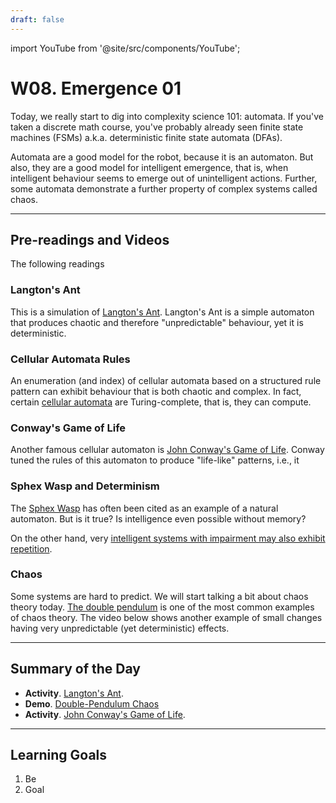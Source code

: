 ```yaml
---
draft: false
---
```


import YouTube from '@site/src/components/YouTube';


# W08. Emergence 01
Today, we really start to dig into complexity science 101: automata. If you've taken a discrete math course, you've probably already seen finite state machines (FSMs) a.k.a. deterministic finite state automata (DFAs). 

Automata are a good model for the robot, because it is an automaton. But also, they are a good model for intelligent emergence, that is, when intelligent behaviour seems to emerge out of unintelligent actions. Further, some automata demonstrate a further property of complex systems called chaos. 

---
## Pre-readings and Videos
The following readings

### Langton's Ant
This is a simulation of [Langton's Ant](https://josephpetitti.com/ant). Langton's Ant is a simple automaton that produces chaotic and therefore "unpredictable" behaviour, yet it is deterministic. 

<YouTube id="NWBToaXK5T0" />


### Cellular Automata Rules
An enumeration (and index) of cellular automata based on a structured rule pattern can exhibit behaviour that is both chaotic and complex. In fact, certain [cellular automata](https://en.wikipedia.org/wiki/Rule_110) are Turing-complete, that is, they can compute.

<YouTube id="W1zKu3fDQR8" />


### Conway's Game of Life
Another famous cellular automaton is [John Conway's Game of Life](https://playgameoflife.com/). Conway tuned the rules of this automaton to produce "life-like" patterns, i.e., it 

<YouTube id="R9Plq-D1gEk" />

### Sphex Wasp and Determinism
The [Sphex Wasp](https://www.tandfonline.com/doi/full/10.1080/09515089.2012.690177) has often been cited as an example of a natural automaton. But is it true? Is intelligence even possible without memory?

On the other hand, very [intelligent systems with impairment may also exhibit repetition](https://www.alzheimers.org.uk/about-dementia/stages-and-symptoms/dementia-symptoms/repetitive-behaviour).

<YouTube id="HI4Mt5SOV2s" />

### Chaos
Some systems are hard to predict. We will start talking a bit about chaos theory today. [The double pendulum](https://visualize-it.github.io/double_pendulum/simulation.html) is one of the most common examples of chaos theory. The video below shows another example of small changes having very unpredictable (yet deterministic) effects.

<YouTube id="_s4NLA8aAgw" />

---
## Summary of the Day

- **Activity**. [Langton's Ant](https://josephpetitti.com/ant).
- **Demo**. [Double-Pendulum Chaos](https://visualize-it.github.io/double_pendulum/simulation.html)
- **Activity**. [John Conway's Game of Life](https://playgameoflife.com/).

---
## Learning Goals
1. Be 
2. Goal